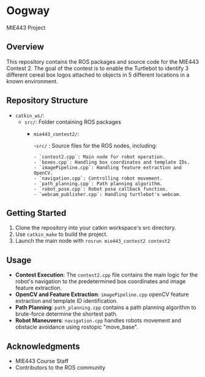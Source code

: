 # Oogway
MIE443 Project

## Overview
This repository contains the ROS packages and source code for the MIE443 Contest 2. The goal of the contest is to enable the Turtlebot to identify 3 different cereal box logos attached to objects in 5 different locations in a known environment.

## Repository Structure
- `catkin_ws/`:
  - `src/`: Folder containing ROS packages
      - `mie443_contest2/`:
        
          -`src/` : Source files for the ROS nodes, including:

            - `contest2.cpp`: Main node for robot operation.
            - `boxes.cpp`: Handling box coordinates and template IDs.
            - `imagePipeline.cpp`: Handling feature extraction and OpenCV.
            - `navigation.cpp`: Controlling robot movement.
            - `path_planning.cpp`: Path planning algorithm.
            - `robot_pose.cpp`: Robot pose callback function.
            - `webcam_publisher.cpp`: Handling turtlebot's webcam.
        
## Getting Started
1. Clone the repository into your catkin workspace's src directory.
2. Use `catkin_make` to build the project.
3. Launch the main node with `rosrun mie443_contest2 contest2`

## Usage
- **Contest Execution**: The `contest2.cpp` file contains the main logic for the robot's navigation to the predetermined box coordinates and image feature extraction.
- **OpenCV and Feature Extraction**: `imagePipeline.cpp` openCV feature extraction and template ID identification.
- **Path Planning**: `path_planning.cpp` contains a path planning algorithm to brute-force determine the shortest path.
- **Robot Maneuvers**: `navigation.cpp` handles robots movement and obstacle avoidance using rostopic "move_base".

## Acknowledgments
- MIE443 Course Staff
- Contributors to the ROS community
